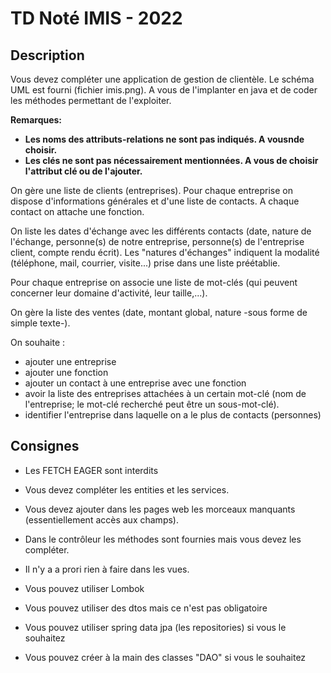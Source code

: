 TD Noté IMIS - 2022
==
Description
-
Vous devez compléter une application de gestion de clientèle.
Le schéma UML est fourni (fichier imis.png).
A vous de l'implanter en java et de coder les méthodes permettant de l'exploiter.

**Remarques:**
- **Les noms des attributs-relations ne sont pas indiqués. A vousnde choisir.**
- **Les clés ne sont pas nécessairement mentionnées. A vous de choisir l'attribut clé ou de l'ajouter.**

On gère une liste de clients (entreprises). Pour chaque entreprise on dispose d'informations générales et d'une liste de contacts. A chaque contact on attache une fonction.

On liste les dates d'échange avec les différents contacts (date, nature de l'échange, personne(s) de notre entreprise, personne(s) de l'entreprise client, compte rendu écrit).
Les "natures d'échanges" indiquent la modalité (téléphone, mail, courrier, visite...) prise dans une liste préétablie.

Pour chaque entreprise on associe une liste de mot-clés (qui peuvent concerner leur domaine d'activité, leur taille,...).

On gère la liste des ventes (date, montant global, nature -sous forme de simple texte-).

On souhaite :
- ajouter une entreprise
- ajouter une fonction
- ajouter un contact à une entreprise avec une fonction
- avoir la liste des entreprises attachées à un certain mot-clé (nom de l'entreprise; le mot-clé recherché peut être un sous-mot-clé).
- identifier l'entreprise dans laquelle on a le plus de contacts (personnes)

Consignes
-

- Les FETCH EAGER sont interdits
- Vous devez compléter les entities et les services.
- Vous devez ajouter dans les pages web les morceaux manquants (essentiellement accès aux champs).
- Dans le contrôleur les méthodes sont fournies mais vous devez les compléter.
- Il n'y a a prori rien à faire dans les vues.

- Vous pouvez utiliser Lombok
- Vous pouvez utiliser des dtos mais ce n'est pas obligatoire
- Vous pouvez utiliser spring data jpa (les repositories) si vous le souhaitez
- Vous pouvez créer à la main des classes "DAO" si vous le souhaitez

